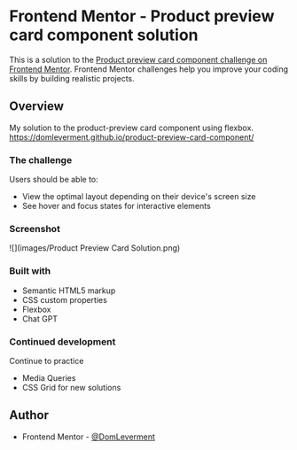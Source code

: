 # Frontend Mentor - Product preview card component solution

This is a solution to the [Product preview card component challenge on Frontend Mentor](https://www.frontendmentor.io/challenges/product-preview-card-component-GO7UmttRfa). Frontend Mentor challenges help you improve your coding skills by building realistic projects. 


## Overview
My solution to the product-preview card component using flexbox. 
https://domleverment.github.io/product-preview-card-component/

### The challenge

Users should be able to:

- View the optimal layout depending on their device's screen size
- See hover and focus states for interactive elements

### Screenshot

![](images/Product Preview Card Solution.png)

### Built with

- Semantic HTML5 markup
- CSS custom properties
- Flexbox
- Chat GPT

### Continued development

Continue to practice 
- Media Queries
- CSS Grid for new solutions

## Author

- Frontend Mentor - [@DomLeverment](https://www.frontendmentor.io/profile/DomLeverment)



